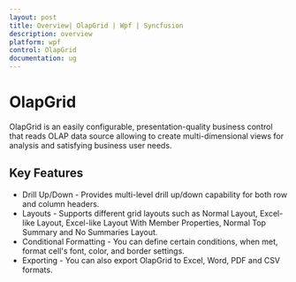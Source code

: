 ```yaml
---
layout: post
title: Overview| OlapGrid | Wpf | Syncfusion
description: overview
platform: wpf
control: OlapGrid
documentation: ug
---
```


# OlapGrid

OlapGrid is an easily configurable, presentation-quality business control that reads OLAP data source allowing to create multi-dimensional views for analysis and satisfying business user needs.

## Key Features

* Drill Up/Down - Provides multi-level drill up/down capability for both row and column headers.
* Layouts - Supports different grid layouts such as Normal Layout, Excel-like Layout, Excel-like Layout With Member Properties, Normal Top Summary and No Summaries Layout. 
* Conditional Formatting - You can define certain conditions, when met, format cell's font, color, and border settings.
* Exporting - You can also export OlapGrid to Excel, Word, PDF and CSV formats.

